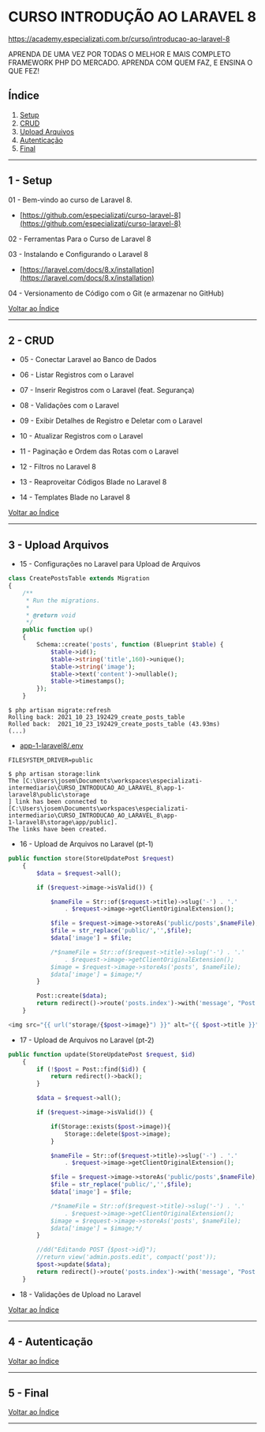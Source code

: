 # CURSO INTRODUÇÃO AO LARAVEL 8

https://academy.especializati.com.br/curso/introducao-ao-laravel-8

APRENDA DE UMA VEZ POR TODAS O MELHOR E MAIS COMPLETO FRAMEWORK PHP DO MERCADO. APRENDA COM QUEM FAZ, E ENSINA O QUE FEZ!

## <a name="indice">Índice</a>

1. [Setup](#parte1)     
2. [CRUD](#parte2)     
3. [Upload Arquivos](#parte3)     
4. [Autenticação](#parte4)     
5. [Final](#parte5)     
---


## <a name="parte1">1 - Setup</a>

01 - Bem-vindo ao curso de Laravel 8.

- [https://github.com/especializati/curso-laravel-8](https://github.com/especializati/curso-laravel-8)


02 - Ferramentas Para o Curso de Laravel 8

03 - Instalando e Configurando o Laravel 8

- [https://laravel.com/docs/8.x/installation](https://laravel.com/docs/8.x/installation)


04 - Versionamento de Código com o Git (e armazenar no GitHub)

[Voltar ao Índice](#indice)

---


## <a name="parte2">2 - CRUD</a>

- 05 - Conectar Laravel ao Banco de Dados

- 06 - Listar Registros com o Laravel
 
- 07 - Inserir Registros com o Laravel (feat. Segurança)
 
- 08 - Validações com o Laravel
 
- 09 - Exibir Detalhes de Registro e Deletar com o Laravel
 
- 10 - Atualizar Registros com o Laravel
 
- 11 - Paginação e Ordem das Rotas com o Laravel
 
- 12 - Filtros no Laravel 8
 
- 13 - Reaproveitar Códigos Blade no Laravel 8
 
- 14 - Templates Blade no Laravel 8


[Voltar ao Índice](#indice)

---


## <a name="parte3">3 - Upload Arquivos</a>

- 15 - Configurações no Laravel para Upload de Arquivos

```php
class CreatePostsTable extends Migration
{
    /**
     * Run the migrations.
     *
     * @return void
     */
    public function up()
    {
        Schema::create('posts', function (Blueprint $table) {
            $table->id();
            $table->string('title',160)->unique();
            $table->string('image');
            $table->text('content')->nullable();
            $table->timestamps();
        });
    }
```

```
$ php artisan migrate:refresh
Rolling back: 2021_10_23_192429_create_posts_table
Rolled back:  2021_10_23_192429_create_posts_table (43.93ms)
(...)
```

- [app-1-laravel8/.env](app-1-laravel8/.env)

```
FILESYSTEM_DRIVER=public
```

```
$ php artisan storage:link
The [C:\Users\josem\Documents\workspaces\especializati-intermediario\CURSO_INTRODUCAO_AO_LARAVEL_8\app-1-laravel8\public\storage
] link has been connected to [C:\Users\josem\Documents\workspaces\especializati-intermediario\CURSO_INTRODUCAO_AO_LARAVEL_8\app-
1-laravel8\storage\app/public].
The links have been created.

```

- 16 - Upload de Arquivos no Laravel (pt-1)

```php
public function store(StoreUpdatePost $request)
    {
        $data = $request->all();

        if ($request->image->isValid()) {

            $nameFile = Str::of($request->title)->slug('-') . '.'
                . $request->image->getClientOriginalExtension();

            $file = $request->image->storeAs('public/posts',$nameFile);
            $file = str_replace('public/','',$file);
            $data['image'] = $file;

            /*$nameFile = Str::of($request->title)->slug('-') . '.'
                . $request->image->getClientOriginalExtension();
            $image = $request->image->storeAs('posts', $nameFile);
            $data['image'] = $image;*/
        }

        Post::create($data);
        return redirect()->route('posts.index')->with('message', "Post Criado com sucesso");
    }
```

```php
<img src="{{ url("storage/{$post->image}") }}" alt="{{ $post->title }}" style="max-width: 100px">
```

- 17 - Upload de Arquivos no Laravel (pt-2)

```php
public function update(StoreUpdatePost $request, $id)
    {
        if (!$post = Post::find($id)) {
            return redirect()->back();
        }

        $data = $request->all();

        if ($request->image->isValid()) {

            if(Storage::exists($post->image)){
                Storage::delete($post->image);
            }

            $nameFile = Str::of($request->title)->slug('-') . '.'
                . $request->image->getClientOriginalExtension();

            $file = $request->image->storeAs('public/posts',$nameFile);
            $file = str_replace('public/','',$file);
            $data['image'] = $file;

            /*$nameFile = Str::of($request->title)->slug('-') . '.'
                . $request->image->getClientOriginalExtension();
            $image = $request->image->storeAs('posts', $nameFile);
            $data['image'] = $image;*/
        }

        //dd("Editando POST {$post->id}");
        //return view('admin.posts.edit', compact('post'));
        $post->update($data);
        return redirect()->route('posts.index')->with('message', "Post Editado com sucesso");
    }
```

- 18 - Validações de Upload no Laravel

[Voltar ao Índice](#indice)

---


## <a name="parte4">4 - Autenticação</a>



[Voltar ao Índice](#indice)

---


## <a name="parte5">5 - Final</a>



[Voltar ao Índice](#indice)

---

